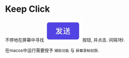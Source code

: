# Keep Click

不停地在屏幕中寻找![1](./imgs/send_button.png)按钮, 并点击. 间隔1秒.

在macos中运行需要授予 `辅助功能` 与 `屏幕录制权限`. 